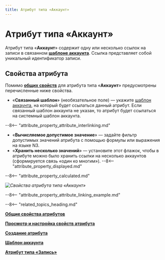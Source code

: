 ```yaml
---
title: Атрибут типа «Аккаунт»
---
```


# Атрибут типа «Аккаунт»

Атрибут типа «**Аккаунт**» содержит одну или несколько ссылок на записи в связанном **[шаблоне аккаунта](account_templates.md)**. Ссылка представляет собой уникальный идентификатор записи.

## Свойства атрибута

Помимо **[общих свойств](attribute_common_properties.md)** для атрибута типа «**Аккаунт**» предусмотрены перечисленные ниже свойства.

* «**Связанный шаблон**» (необязательное поле) — укажите [шаблон аккаунта](account_templates.md), на который будет ссылаться данный атрибут. Если связанный шаблон аккаунта не указан, то атрибут будет ссылаться на системный шаблон аккаунта.

--8<-- "attribute_property_attribute_interlinking.md"

* «**Вычисляемое допустимое значение**» — задайте фильтр допустимых значений атрибута с помощью формулы или выражения на языке N3.
* «**Хранить несколько значений**» — установите этот флажок, чтобы в атрибуте можно было хранить ссылки на несколько аккаунтов (сформируется связь «один ко многим»).
--8<-- "attribute_property_displayed.md"

--8<-- "attribute_property_calculated.md"

*![Свойства атрибута типа «Аккаунт»](attribute_account_properties.png)*

--8<-- "attribute_property_attribute_linking_example.md"

--8<-- "related_topics_heading.md"

**[Общие свойства атрибутов](attribute_common_properties.md)**

**[Просмотр и настройка свойств атрибута](attribute_setup.md)**

**[Создание атрибута](attribute_creation.md)**

**[Шаблон аккаунта](attribute_creation.md)**

**[Атрибут типа «Запись»](attribute_record.md)**
